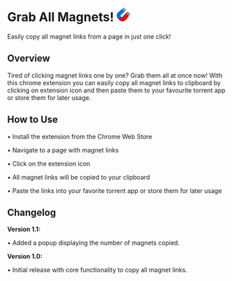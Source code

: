 <!-- # Grab All Magnets!

Tired of clicking magnet links one by one? Grab them all at once now! <br><br>
With this chrome extension you can easily copy all magnet links to clipboard by clicking on extension icon and then paste them to your favourite torrent app or store them for later usage.<br><br>
<img src="icon128.png" alt="magnet icon"><br><br>

*** tested with piratebay ***<br><br>
 -->

# Grab All Magnets! <img src="icon128.png" alt="magnet icon" width="32px" height="32px">

Easily copy all magnet links from a page in just one click!

## Overview

Tired of clicking magnet links one by one? Grab them all at once now! With this chrome extension you can easily copy all magnet links to clipboard by clicking on extension icon and then paste them to your favourite torrent app or store them for later usage.

<!-- ### Features:

Copy All Magnets: Quickly copy all magnet links from a page with a single click.

Compatibility: Tested with piratebay and other popular torrent sites.

New in 1.1: Added a popup displaying the number of magnets copied. -->

## How to Use

• Install the extension from the Chrome Web Store

• Navigate to a page with magnet links

• Click on the extension icon

• All magnet links will be copied to your clipboard

• Paste the links into your favorite torrent app or store them for later usage

## Changelog

**Version 1.1:**

• Added a popup displaying the number of magnets copied.

**Version 1.0:**

• Initial release with core functionality to copy all magnet links.
